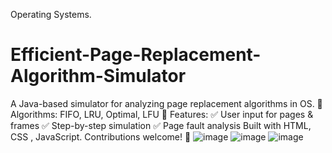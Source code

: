 
Operating Systems.
# Efficient-Page-Replacement-Algorithm-Simulator
A Java-based simulator for analyzing page replacement algorithms in OS.  🔹 Algorithms: FIFO, LRU, Optimal, LFU 🔹 Features: ✅ User input for pages &amp; frames ✅ Step-by-step simulation ✅ Page fault analysis  Built with HTML, CSS , JavaScript. Contributions welcome! 🚀
![image](https://github.com/user-attachments/assets/515fe95e-4748-4b8f-b079-4216583f795f)
![image](https://github.com/user-attachments/assets/69a586fa-d4ac-45f6-91df-102cb385cb50)
![image](https://github.com/user-attachments/assets/ad5611cd-65d5-4570-9b94-7bbd7a73adb6)
